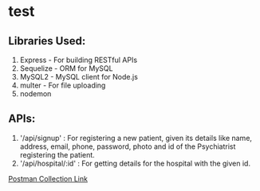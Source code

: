 # test

## Libraries Used:

1. Express - For building RESTful APIs
2. Sequelize - ORM for MySQL
3. MySQL2 - MySQL client for Node.js
4. multer - For file uploading
5. nodemon

## APIs:

1. '/api/signup' : For registering a new patient, given its details like name, address, email, phone, password, photo and id of the Psychiatrist registering the patient.
2. '/api/hospital/:id' : For getting details for the hospital with the given id.

[Postman Collection Link](https://api.postman.com/collections/29361287-bf9c183b-5994-42f7-8613-0086363df775?access_key=PMAT-01HM6W5E0BYPA5K3FE2RJ1Z7MX)
